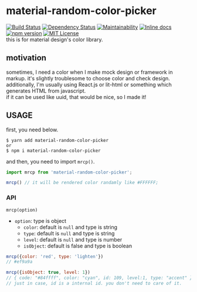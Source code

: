 # material-random-color-picker
[![Build Status](https://travis-ci.org/takahiro-saeki/material-random-color-picker.svg?branch=master)](https://travis-ci.org/takahiro-saeki/material-random-color-picker)
[![Dependency Status](https://gemnasium.com/badges/github.com/takahiro-saeki/material-random-color-picker.svg)](https://gemnasium.com/github.com/takahiro-saeki/material-random-color-picker)
[![Maintainability](https://api.codeclimate.com/v1/badges/41bcc12073cd3557e55f/maintainability)](https://codeclimate.com/github/takahiro-saeki/material-random-color-picker/maintainability)
[![Inline docs](http://inch-ci.org/github/takahiro-saeki/material-random-color-picker.svg?branch=master)](http://inch-ci.org/github/takahiro-saeki/material-random-color-picker)
[![npm version](https://badge.fury.io/js/material-random-color-picker.svg)](https://badge.fury.io/js/material-random-color-picker)
[![MIT License](http://img.shields.io/badge/license-MIT-blue.svg?style=flat)](LICENSE)  
this is for material design's color library.  

## motivation
sometimes, I need a color when I make mock design or framework in markup. it's slightly troublesome to choose color and check design. additionally, I'm usually using React.js or lit-html or something which generates HTML from javascript.  
if it can be used like uuid, that would be nice, so I made it!

## USAGE
first, you need below.
```
$ yarn add material-random-color-picker 
or 
$ npm i material-random-color-picker
```
and then, you need to import `mrcp()`.
```javascript
import mrcp from 'material-random-color-picker';

mrcp() // it will be rendered color randamly like #FFFFFF;
```

### API  
```
mrcp(option)
```
- `option`: type is object
  - `color`: default is `null` and type is string
  - `type`: default is `null` and type is string
  - `level`: default is `null` and type is number
  - `isObject`: default is false and type is boolean

```javascript
mrcp({color: 'red', type: 'lighten'})
// #ef9a9a

mrcp({isObject: true, level: 1})
// { code: "#84ffff", color: "cyan", id: 109, level:1, type: "accent" }
// just in case, id is a internal id. you don't need to care of it.
```
